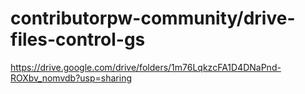 # contributorpw-community/drive-files-control-gs

https://drive.google.com/drive/folders/1m76LqkzcFA1D4DNaPnd-ROXbv_nomvdb?usp=sharing
